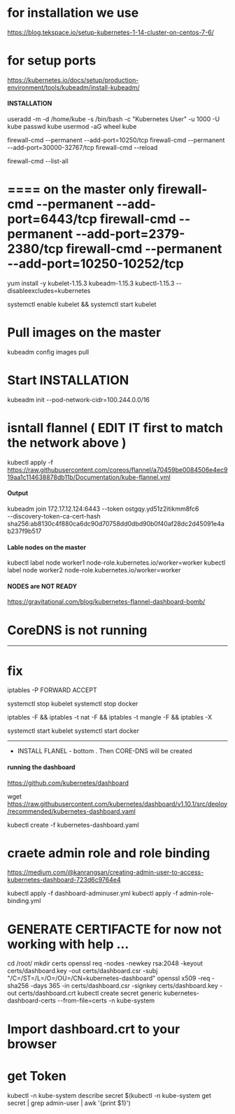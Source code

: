 # for installation we use

https://blog.tekspace.io/setup-kubernetes-1-14-cluster-on-centos-7-6/

# for setup ports

https://kubernetes.io/docs/setup/production-environment/tools/kubeadm/install-kubeadm/



#### INSTALLATION

 useradd -m -d /home/kube -s /bin/bash -c "Kubernetes User" -u 1000 -U kube
 passwd kube
 usermod -aG wheel kube
 
 firewall-cmd --permanent --add-port=10250/tcp 
 firewall-cmd --permanent --add-port=30000-32767/tcp 
 firewall-cmd --reload
 
 firewall-cmd --list-all
 
 ==== on the master only
 firewall-cmd --permanent --add-port=6443/tcp
 firewall-cmd --permanent --add-port=2379-2380/tcp
 firewall-cmd --permanent --add-port=10250-10252/tcp
 ====
 
 
 
 yum install -y kubelet-1.15.3 kubeadm-1.15.3 kubectl-1.15.3 --disableexcludes=kubernetes

 systemctl enable kubelet && systemctl start kubelet
 
 
 # Pull images on the master
 kubeadm config images pull
 
 # Start INSTALLATION
 kubeadm init --pod-network-cidr=100.244.0.0/16


 # isntall flannel ( EDIT IT first to match the network above )
 
 kubectl apply -f https://raw.githubusercontent.com/coreos/flannel/a70459be0084506e4ec919aa1c114638878db11b/Documentation/kube-flannel.yml
 
 


#### Output


kubeadm join 172.17.12.124:6443 --token ostgqy.yd51z2itikmm8fc6 \
    --discovery-token-ca-cert-hash sha256:ab8130c4f880ca6dc90d70758dd0dbd90b0f40af28dc2d45091e4ab237f9b517




#### Lable nodes on the master

 kubectl label node worker1 node-role.kubernetes.io/worker=worker
 kubectl label node worker2 node-role.kubernetes.io/worker=worker



#### NODES are NOT READY
https://gravitational.com/blog/kubernetes-flannel-dashboard-bomb/

# CoreDNS is not running
-----------------------
# fix

iptables -P FORWARD ACCEPT

systemctl stop kubelet
systemctl stop docker

iptables -F && iptables -t nat -F && iptables -t mangle -F && iptables -X

systemctl start kubelet
systemctl start docker

------------
- INSTALL FLANEL - bottom . Then CORE-DNS will be created





#### running the dashboard



 https://github.com/kubernetes/dashboard

 wget https://raw.githubusercontent.com/kubernetes/dashboard/v1.10.1/src/deploy/recommended/kubernetes-dashboard.yaml
 
 kubectl create -f kubernetes-dashboard.yaml



 # craete admin role and role binding
 
 https://medium.com/@kanrangsan/creating-admin-user-to-access-kubernetes-dashboard-723d6c9764e4
 
 
  kubectl apply -f dashboard-adminuser.yml
  kubectl apply -f admin-role-binding.yml



 
 # GENERATE CERTIFACTE for now not working with help ...
 
 cd /root/
 mkdir certs
 openssl req -nodes -newkey rsa:2048 -keyout certs/dashboard.key -out certs/dashboard.csr -subj "/C=/ST=/L=/O=/OU=/CN=kubernetes-dashboard"
 openssl x509 -req -sha256 -days 365 -in certs/dashboard.csr -signkey certs/dashboard.key -out certs/dashboard.crt
 kubectl create secret generic kubernetes-dashboard-certs --from-file=certs -n kube-system
 
 # Import dashboard.crt to your browser



 
 # get Token
 
 kubectl -n kube-system describe secret $(kubectl -n kube-system get secret | grep admin-user | awk '{print $1}')
 
 


